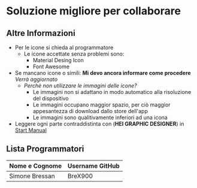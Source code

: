 # Soluzione migliore per collaborare


## Altre Informazioni

- Per le icone si chieda al programmatore
  - Le icone accettate senza problemi sono:
    - Material Desing Icon
    - Font Awesome
- Se mancano icone o simili: **Mi devo ancora informare come procedere** _Verrà aggiornato_
  - _Perchè non utilizzare le immagini delle icone?_ 
    - Le immagini non si adattano in modo automatico alla risoluzione del dispositivo
    - Le immagini occupano maggior spazio, per ciò maggior appesantezza di download dallo store dell'app
    - Le immagini sono qualitivamente inferiori ad una icona
- Leggere ogni parte contraddistinta con (**HEI GRAPHIC DESIGNER**) in [Start Manual](Start%20Manual)

## Lista Programmatori

| Nome e Cognome | Username GitHub |
| --- | --- |
| Simone Bressan | BreX900 |
